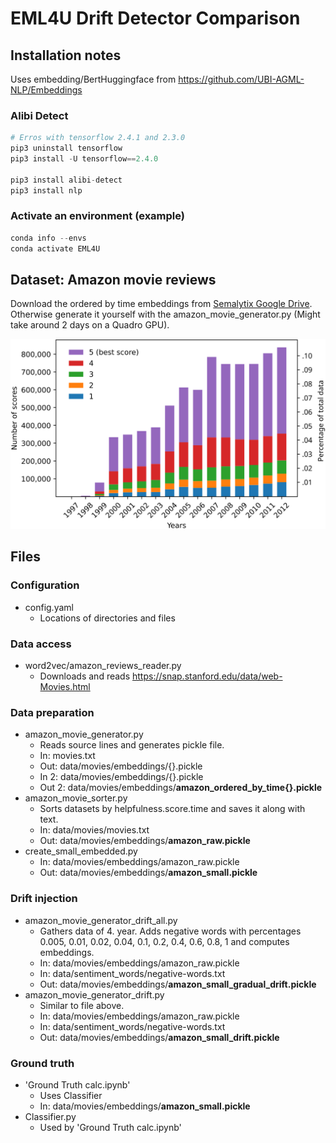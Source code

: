 # EML4U Drift Detector Comparison


## Installation notes

Uses embedding/BertHuggingface from https://github.com/UBI-AGML-NLP/Embeddings

### Alibi Detect

```python
# Erros with tensorflow 2.4.1 and 2.3.0
pip3 uninstall tensorflow
pip3 install -U tensorflow==2.4.0

pip3 install alibi-detect
pip3 install nlp
```

### Activate an environment (example)

```python
conda info --envs
conda activate EML4U
```

## Dataset: Amazon movie reviews

Download the ordered by time embeddings from [Semalytix Google Drive](https://drive.google.com/drive/folders/1CRwXsKj8984PF0Cg7wpVu7Ib8S0SATof).
Otherwise generate it yourself with the amazon_movie_generator.py (Might take around 2 days on a Quadro GPU).

![](figures/amazon-overview/amazon-overview.svg)


## Files

### Configuration

- config.yaml
    - Locations of directories and files

### Data access

- word2vec/amazon_reviews_reader.py
    - Downloads and reads https://snap.stanford.edu/data/web-Movies.html

### Data preparation

- amazon_movie_generator.py
    - Reads source lines and generates pickle file.
    - In: movies.txt
    - Out: data/movies/embeddings/{}.pickle
    - In 2: data/movies/embeddings/{}.pickle
    - Out 2: data/movies/embeddings/**amazon_ordered_by_time{}.pickle**
- amazon_movie_sorter.py
    - Sorts datasets by helpfulness.score.time and saves it along with text.
    - In: data/movies/movies.txt
    - Out: data/movies/embeddings/**amazon_raw.pickle**
- create_small_embedded.py
    - In: data/movies/embeddings/amazon_raw.pickle
    - Out: data/movies/embeddings/**amazon_small.pickle**

### Drift injection

- amazon_movie_generator_drift_all.py
    - Gathers data of 4. year.
      Adds negative words with percentages 0.005, 0.01, 0.02, 0.04, 0.1, 0.2, 0.4, 0.6, 0.8, 1 and computes embeddings.
    - In: data/movies/embeddings/amazon_raw.pickle
    - In: data/sentiment_words/negative-words.txt
    - Out: data/movies/embeddings/**amazon_small_gradual_drift.pickle**
- amazon_movie_generator_drift.py
    - Similar to file above.
    - In: data/movies/embeddings/amazon_raw.pickle
    - In: data/sentiment_words/negative-words.txt
    - Out: data/movies/embeddings/**amazon_small_drift.pickle**

### Ground truth

- 'Ground Truth calc.ipynb'
    - Uses Classifier
    - In: data/movies/embeddings/**amazon_small.pickle**
- Classifier.py
    - Used by 'Ground Truth calc.ipynb'

